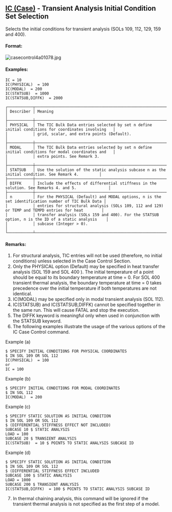 ## [IC (Case)](https://help.hexagonmi.com/bundle/MSC_Nastran_2022.4/page/Nastran_Combined_Book/qrg/casecontrol4a/TOC.IC.Case.xhtml) - Transient Analysis Initial Condition Set Selection

Selects the initial conditions for transient analysis (SOLs 109, 112, 129, 159 and 400).

#### Format:

![casecontrol4a01078.jpg](https://help-be.hexagonmi.com/bundle/MSC_Nastran_2022.4/page/Nastran_Combined_Book/qrg/casecontrol4a/../../../assets/casecontrol4a01078.jpg?_LANG=enus)  

#### Examples:

```nastran
IC = 10
IC(PHYSICAL)  = 100
IC(MODAL)  = 200
IC(STATSUB)  = 1000
IC(STATSUB,DIFFK)  = 2000
```

```text
┌───────────┬───────────────────────────────────────────────────────────────────────────────────────────────────┐
│ Describer │ Meaning                                                                                           │
├───────────┼───────────────────────────────────────────────────────────────────────────────────────────────────┤
│ PHYSICAL  │ The TIC Bulk Data entries selected by set n define initial conditions for coordinates involving   │
│           │ grid, scalar, and extra points (Default).                                                         │
├───────────┼───────────────────────────────────────────────────────────────────────────────────────────────────┤
│ MODAL     │ The TIC Bulk Data entries selected by set n define initial conditions for modal coordinates and   │
│           │ extra points. See Remark 3.                                                                       │
├───────────┼───────────────────────────────────────────────────────────────────────────────────────────────────┤
│ STATSUB   │ Use the solution of the static analysis subcase n as the initial condition. See Remark 4.         │
├───────────┼───────────────────────────────────────────────────────────────────────────────────────────────────┤
│ DIFFK     │ Include the effects of differential stiffness in the solution. See Remarks 4. and 5.              │
├───────────┼───────────────────────────────────────────────────────────────────────────────────────────────────┤
│ n         │ For the PHYSICAL (Default) and MODAL options, n is the set identification number of TIC Bulk Data │
│           │ entries for structural analysis (SOLs 109, 112 and 129) or TEMP and TEMPD entries for heat        │
│           │ transfer analysis (SOLs 159 and 400). For the STATSUB option, n is the ID of a static analysis    │
│           │ subcase (Integer > 0).                                                                            │
└───────────┴───────────────────────────────────────────────────────────────────────────────────────────────────┘
```

#### Remarks:

1. For structural analysis, TIC entries will not be used (therefore, no initial conditions) unless selected in the Case Control Section.
2. Only the PHYSICAL option (Default) may be specified in heat transfer analysis (SOL 159 and SOL 400 ). The initial temperature of a point should be equal to its boundary temperature at time = 0. For SOL 400 transient thermal analysis, the boundary temperature at time = 0 takes precedence over the initial temperature if both temperatures are not identical.
3. IC(MODAL) may be specified only in modal transient analysis (SOL 112).
4. IC(STATSUB) and IC(STATSUB,DIFFK) cannot be specified together in the same run. This will cause FATAL and stop the execution.
5. The DIFFK keyword is meaningful only when used in conjunction with the STATSUB keyword.
6. The following examples illustrate the usage of the various options of the IC Case Control command.

     
Example (a)

```nastran
$ SPECIFY INITIAL CONDITIONS FOR PHYSICAL COORDINATES
$ IN SOL 109 OR SOL 112
IC(PHYSICAL)  = 100
or
IC = 100
```

Example (b)

```nastran
$ SPECIFY INITIAL CONDITIONS FOR MODAL COORDINATES
$ IN SOL 112
IC(MODAL)  = 200
```

Example (c)

```nastran
$ SPECIFY STATIC SOLUTION AS INITIAL CONDITION
$ IN SOL 109 OR SOL 112
$ (DIFFERENTIAL STIFFNESS EFFECT NOT INCLUDED)
SUBCASE 10 $ STATIC ANALYSIS
LOAD = 100
SUBCASE 20 $ TRANSIENT ANALYSIS
IC(STATSUB)  = 10 $ POINTS TO STATIC ANALYSIS SUBCASE ID
```

Example (d)

```nastran
$ SPECIFY STATIC SOLUTION AS INITIAL CONDITION
$ IN SOL 109 OR SOL 112
$ (DIFFERENTIAL STIFFNESS EFFECT INCLUDED
SUBCASE 100 $ STATIC ANALYSIS
LOAD = 1000
SUBCASE 200 $ TRANSIENT ANALYSIS
IC(STATSUB,DIFFK)  = 100 $ POINTS TO STATIC ANALYSIS SUBCASE ID
```

7. In thermal chaining analysis, this command will be ignored if the transient thermal analysis is not specified as the first step of a model.
